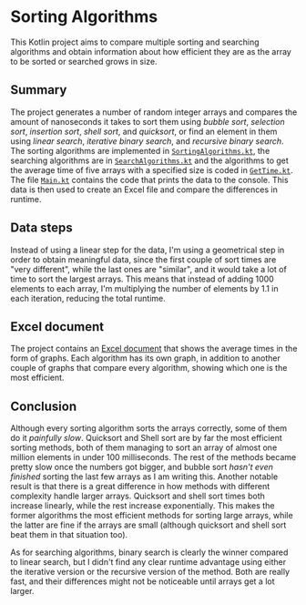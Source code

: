 # Sorting Algorithms

This Kotlin project aims to compare multiple sorting and searching algorithms and obtain information about how efficient they are as the array to be sorted or searched grows in size.

## Summary

The project generates a number of random integer arrays and compares the amount of nanoseconds it takes to sort them using _bubble sort_, _selection sort_, _insertion sort_, _shell sort_, and _quicksort_, or find an element in them using _linear search_, _iterative binary search_, and _recursive binary search_. The sorting algorithms are implemented in [`SortingAlgorithms.kt`](./src/main/kotlin/SortingAlgorithms.kt), the searching algorithms are in [`SearchAlgorithms.kt`](./src/main/kotlin/SearchAlgorithms.kt) and the algorithms to get the average time of five arrays with a specified size is coded in [`GetTime.kt`](./src/main/kotlin/GetTime.kt). The file [`Main.kt`](./src/main/kotlin/Main.kt) contains the code that prints the data to the console. This data is then used to create an Excel file and compare the differences in runtime.

## Data steps

Instead of using a linear step for the data, I'm using a geometrical step in order to obtain meaningful data, since the first couple of sort times are "very different", while the last ones are "similar", and it would take a lot of time to sort the largest arrays. This means that instead of adding 1000 elements to each array, I'm multiplying the number of elements by 1.1 in each iteration, reducing the total runtime.

## Excel document

The project contains an [Excel document](./SortingAlgorithms.xlsx) that shows the average times in the form of graphs. Each algorithm has its own graph, in addition to another couple of graphs that compare every algorithm, showing which one is the most efficient.

## Conclusion

Although every sorting algorithm sorts the arrays correctly, some of them do it _painfully slow_. Quicksort and Shell sort are by far the most efficient sorting methods, both of them managing to sort an array of almost one million elements in under 100 milliseconds. The rest of the methods became pretty slow once the numbers got bigger, and bubble sort _hasn't even finished_ sorting the last few arrays as I am writing this. Another notable result is that there is a great difference in how methods with different complexity handle larger arrays. Quicksort and shell sort times both increase linearly, while the rest increase exponentially. This makes the former algorithms the most efficient methods for sorting large arrays, while the latter are fine if the arrays are small (although quicksort and shell sort beat them in that situation too).

As for searching algorithms, binary search is clearly the winner compared to linear search, but I didn't find any clear runtime advantage using either the iterative version or the recursive version of the method. Both are really fast, and their differences might not be noticeable until arrays get a lot larger.